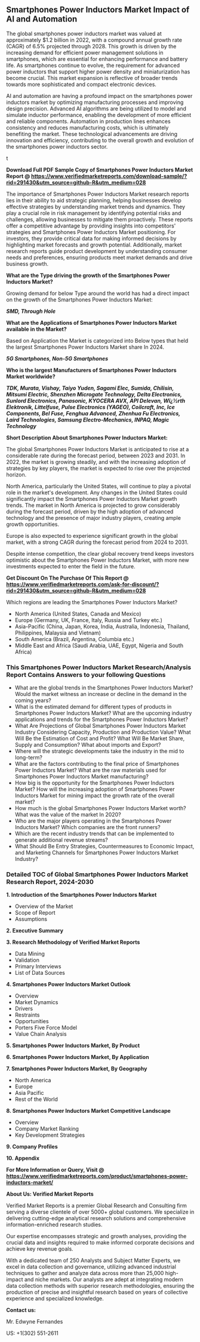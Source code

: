<h2>Smartphones Power Inductors Market Impact of AI and Automation</h2><p>The global smartphones power inductors market was valued at approximately $1.2 billion in 2022, with a compound annual growth rate (CAGR) of 6.5% projected through 2028. This growth is driven by the increasing demand for efficient power management solutions in smartphones, which are essential for enhancing performance and battery life. As smartphones continue to evolve, the requirement for advanced power inductors that support higher power density and miniaturization has become crucial. This market expansion is reflective of broader trends towards more sophisticated and compact electronic devices.</p><p>AI and automation are having a profound impact on the smartphones power inductors market by optimizing manufacturing processes and improving design precision. Advanced AI algorithms are being utilized to model and simulate inductor performance, enabling the development of more efficient and reliable components. Automation in production lines enhances consistency and reduces manufacturing costs, which is ultimately benefiting the market. These technological advancements are driving innovation and efficiency, contributing to the overall growth and evolution of the smartphones power inductors sector.</p>t</p><p id="" class=""><strong>Download Full PDF Sample Copy of Smartphones Power Inductors Market Report @ <a href="https://www.verifiedmarketreports.com/download-sample/?rid=291430&utm_source=github-R&utm_medium=028" target="_blank">https://www.verifiedmarketreports.com/download-sample/?rid=291430&utm_source=github-R&utm_medium=028</a></strong></p><p>The importance of&nbsp;Smartphones Power Inductors Market research reports lies in their ability to aid strategic planning, helping businesses develop effective strategies by understanding market trends and dynamics. They play a crucial role in risk management by identifying potential risks and challenges, allowing businesses to mitigate them proactively. These reports offer a competitive advantage by providing insights into competitors' strategies and Smartphones Power Inductors Market positioning. For investors, they provide critical data for making informed decisions by highlighting market forecasts and growth potential. Additionally, market research reports guide product development by understanding consumer needs and preferences, ensuring products meet market demands and drive business growth.</p><p><strong>What are the&nbsp;Type driving the growth of the Smartphones Power Inductors Market?</strong></p><p id="" class="">Growing demand for below Type around the world has had a direct impact on the growth of the Smartphones Power Inductors Market:</p><em><strong>SMD, Through Hole</strong></em></p><strong>What are the&nbsp;Applications&nbsp;of Smartphones Power Inductors Market available in the Market?</strong></p><p id="" class="">Based on Application the Market is categorized into Below types that held the largest Smartphones Power Inductors Market share In 2024.</p><em><strong>5G Smartphones, Non-5G Smartphones</strong></em></p><strong>Who is the largest Manufacturers of Smartphones Power Inductors Market worldwide?</strong></p><p><em><strong>TDK, Murata, Vishay, Taiyo Yuden, Sagami Elec, Sumida, Chilisin, Mitsumi Electric, Shenzhen Microgate Technology, Delta Electronics, Sunlord Electronics, Panasonic, KYOCERA AVX, API Delevan, Wï¿½rth Elektronik, Littelfuse, Pulse Electronics (YAGEO), Coilcraft, Inc, Ice Components, Bel Fuse, Fenghua Advanced, Zhenhua Fu Electronics, Laird Technologies, Samsung Electro-Mechanics, INPAQ, Magic Technology</strong></em></p><p id="" class=""><strong>Short Description About Smartphones Power Inductors Market:</strong></p><p>The global Smartphones Power Inductors Market is anticipated to rise at a considerable rate during the forecast period, between 2023 and 2031. In 2022, the market is growing steadily, and with the increasing adoption of strategies by key players, the market is expected to rise over the projected horizon.</p><p>North America, particularly the United States, will continue to play a pivotal role in the market's development. Any changes in the United States could significantly impact the Smartphones Power Inductors Market growth trends. The market in North America is projected to grow considerably during the forecast period, driven by the high adoption of advanced technology and the presence of major industry players, creating ample growth opportunities.</p><p>Europe is also expected to experience significant growth in the global market, with a strong CAGR during the forecast period from 2024 to 2031.</p><p>Despite intense competition, the clear global recovery trend keeps investors optimistic about the Smartphones Power Inductors Market, with more new investments expected to enter the field in the future.</p><p id="" class=""><strong>Get Discount On The Purchase Of This Report @ <a href="https://www.verifiedmarketreports.com/ask-for-discount/?rid=291430&utm_source=github-R&utm_medium=028" target="_blank">https://www.verifiedmarketreports.com/ask-for-discount/?rid=291430&utm_source=github-R&utm_medium=028</a></strong></p>Which regions are leading the Smartphones Power Inductors Market?</p><ul><li>North America (United States, Canada and Mexico)</li><li>Europe (Germany, UK, France, Italy, Russia and Turkey etc.)</li><li>Asia-Pacific (China, Japan, Korea, India, Australia, Indonesia, Thailand, Philippines, Malaysia and Vietnam)</li><li>South America (Brazil, Argentina, Columbia etc.)</li><li>Middle East and Africa (Saudi Arabia, UAE, Egypt, Nigeria and South Africa)</li></ul><h3 id="" class="">This Smartphones Power Inductors Market Research/Analysis Report Contains Answers to your following Questions</h3><ul><li>What are the global trends in the Smartphones Power Inductors Market? Would the market witness an increase or decline in the demand in the coming years?</li><li>What is the estimated demand for different types of products in Smartphones Power Inductors Market? What are the upcoming industry applications and trends for the Smartphones Power Inductors Market?</li><li>What Are Projections of Global Smartphones Power Inductors Market Industry Considering Capacity, Production and Production Value? What Will Be the Estimation of Cost and Profit? What Will Be Market Share, Supply and Consumption? What about imports and Export?</li><li>Where will the strategic developments take the industry in the mid to long-term?</li><li>What are the factors contributing to the final price of Smartphones Power Inductors Market? What are the raw materials used for Smartphones Power Inductors Market manufacturing?</li><li>How big is the opportunity for the Smartphones Power Inductors Market? How will the increasing adoption of Smartphones Power Inductors Market for mining impact the growth rate of the overall market?</li><li>How much is the global Smartphones Power Inductors Market worth? What was the value of the market In 2020?</li><li>Who are the major players operating in the Smartphones Power Inductors Market? Which companies are the front runners?</li><li>Which are the recent industry trends that can be implemented to generate additional revenue streams?</li><li>What Should Be Entry Strategies, Countermeasures to Economic Impact, and Marketing Channels for Smartphones Power Inductors Market Industry?</li></ul><h3 id="" class="">Detailed TOC of Global Smartphones Power Inductors Market Research Report, 2024-2030</h3><p id="" class=""><strong>1. Introduction of the Smartphones Power Inductors Market</strong></p><ul><li>Overview of the Market</li><li>Scope of Report</li><li>Assumptions</li></ul><p id="" class=""><strong>2. Executive Summary</strong></p><p id="" class=""><strong>3. Research Methodology of Verified Market Reports</strong></p><ul><li>Data Mining</li><li>Validation</li><li>Primary Interviews</li><li>List of Data Sources</li></ul><p id="" class=""><strong>4. Smartphones Power Inductors Market Outlook</strong></p><ul><li>Overview</li><li>Market Dynamics</li><li>Drivers</li><li>Restraints</li><li>Opportunities</li><li>Porters Five Force Model</li><li>Value Chain Analysis</li></ul><p id="" class=""><strong>5. Smartphones Power Inductors Market, By Product</strong></p><p id="" class=""><strong>6. Smartphones Power Inductors Market, By Application</strong></p><p id="" class=""><strong>7. Smartphones Power Inductors Market, By Geography</strong></p><ul><li>North America</li><li>Europe</li><li>Asia Pacific</li><li>Rest of the World</li></ul><p id="" class=""><strong>8. Smartphones Power Inductors Market Competitive Landscape</strong></p><ul><li>Overview</li><li>Company Market Ranking</li><li>Key Development Strategies</li></ul><p id="" class=""><strong>9. Company Profiles</strong></p><p id="" class=""><strong>10. Appendix</strong></p><p id="" class=""><strong>For More Information or Query, Visit @ <a href="https://www.verifiedmarketreports.com/product/smartphones-power-inductors-market/" target="_blank">https://www.verifiedmarketreports.com/product/smartphones-power-inductors-market/</a></strong></p><p id="" class=""><strong>About Us: Verified Market Reports</strong></p><p id="" class="">Verified Market Reports is a premier Global Research and Consulting firm serving a diverse clientele of over 5000+ global customers. We specialize in delivering cutting-edge analytical research solutions and comprehensive information-enriched research studies.</p><p id="" class="">Our expertise encompasses strategic and growth analyses, providing the crucial data and insights required to make informed corporate decisions and achieve key revenue goals.</p><p id="" class="">With a dedicated team of 250 Analysts and Subject Matter Experts, we excel in data collection and governance, utilizing advanced industrial techniques to gather and analyze data across more than 25,000 high-impact and niche markets. Our analysts are adept at integrating modern data collection methods with superior research methodologies, ensuring the production of precise and insightful research based on years of collective experience and specialized knowledge.</p><p id="" class=""><strong>Contact us:</strong></p><p id="" class="">Mr. Edwyne Fernandes</p><p id="" class="">US: +1(302) 551-2611</p>